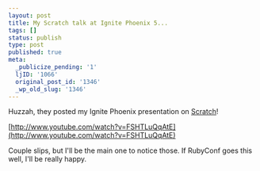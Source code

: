 ```yaml
---
layout: post
title: My Scratch talk at Ignite Phoenix 5...
tags: []
status: publish
type: post
published: true
meta:
  _publicize_pending: '1'
  ljID: '1066'
  original_post_id: '1346'
  _wp_old_slug: '1346'
---
```

Huzzah, they posted my Ignite Phoenix presentation on <a href="http://scratch.mit.edu">Scratch</a>!

[http://www.youtube.com/watch?v=FSHTLuQqAtE](http://www.youtube.com/watch?v=FSHTLuQqAtE)

Couple slips, but I'll be the main one to notice those.  If RubyConf goes this well, I'll be really happy.
